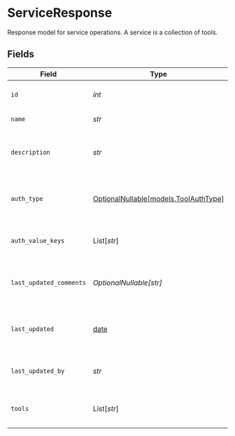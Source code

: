 # ServiceResponse

Response model for service operations. A service is a collection of tools.


## Fields

| Field                                                                | Type                                                                 | Required                                                             | Description                                                          | Example                                                              |
| -------------------------------------------------------------------- | -------------------------------------------------------------------- | -------------------------------------------------------------------- | -------------------------------------------------------------------- | -------------------------------------------------------------------- |
| `id`                                                                 | *int*                                                                | :heavy_check_mark:                                                   | The internal ID of the service                                       | 1                                                                    |
| `name`                                                               | *str*                                                                | :heavy_check_mark:                                                   | The name of the service                                              | Weather tools                                                        |
| `description`                                                        | *str*                                                                | :heavy_check_mark:                                                   | The description of the service                                       | Service containing tools for fetching weather information            |
| `auth_type`                                                          | [OptionalNullable[models.ToolAuthType]](../models/toolauthtype.md)   | :heavy_minus_sign:                                                   | The type of authentication to use for the service's tools            | basic                                                                |
| `auth_value_keys`                                                    | List[*str*]                                                          | :heavy_minus_sign:                                                   | Auth value keys (values omitted for security)                        | [<br/>"username",<br/>"password"<br/>]                               |
| `last_updated_comments`                                              | *OptionalNullable[str]*                                              | :heavy_minus_sign:                                                   | Free text providing comment about what was updated                   | Updated description to correct typo                                  |
| `last_updated`                                                       | [date](https://docs.python.org/3/library/datetime.html#date-objects) | :heavy_check_mark:                                                   | The timestamp of the most recent update to the service               | 2024-01-01T12:00:00Z                                                 |
| `last_updated_by`                                                    | *str*                                                                | :heavy_check_mark:                                                   | The email of the user who last updated the service                   | user@email.com                                                       |
| `tools`                                                              | List[*str*]                                                          | :heavy_check_mark:                                                   | Names of tools that belong to the service                            | [<br/>"hangup",<br/>"summary"<br/>]                                  |